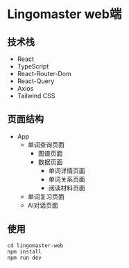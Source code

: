 # Lingomaster web端

## 技术栈
- React
- TypeScript
- React-Router-Dom
- React-Query
- Axios
- Tailwind CSS

## 页面结构
- App
  - 单词查询页面
    - 图谱页面
    - 数据页面
      - 单词详情页面
      - 单词关系页面
      - 阅读材料页面
  - 单词复习页面
  - AI对话页面

## 使用
```
cd lingomaster-web
npm install
npm run dev
```
